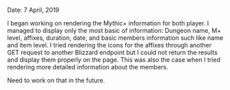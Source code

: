 Date: 7 April, 2019

I began working on rendering the Mythic+ information for both player. I managed to display only the most basic of information: Dungeon name, M+ level, affixes, duration, date, and basic members information such like name and item level. I tried rendering the icons for the affixes through another GET request to another Blizzard endpoint but I could not return the results and display them properly on the page. This was also the case when I tried rendering more detailed information about the members.

Need to work on that in the future.